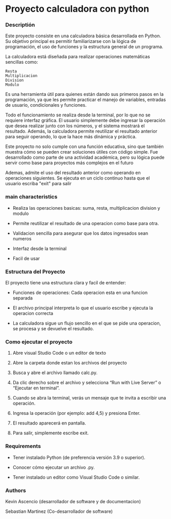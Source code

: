 # Proyecto calculadora con python 

### Descriptión 
Este proyecto consiste en una calculadora básica desarrollada en Python. Su objetivo principal es permitir  familiarizarse con la lógica de programación, el uso de funciones y la estructura general de un programa.

La calculadora está diseñada para realizar operaciones matemáticas sencillas como:

    Resta 
    Multiplicacion
    Division
    Modulo 

 Es una herramienta útil para quienes están dando sus primeros pasos en la programación, ya que les permite practicar el manejo de variables, entradas de usuario, condicionales y funciones.

Todo el funcionamiento se realiza desde la terminal, por lo que no se requiere interfaz gráfica. El usuario simplemente debe ingresar la operación que desea realizar junto con los números, y el sistema mostrará el resultado. Además, la calculadora permite reutilizar el resultado anterior para seguir operando, lo que la hace más dinámica y práctica.

Este proyecto no solo cumple con una función educativa, sino que también muestra cómo se pueden crear soluciones útiles con código simple. Fue desarrollado como parte de una actividad académica, pero su lógica puede servir como base para proyectos más complejos en el futuro

Ademas, admite el uso del resultado anterior como operando en operaciones siguientes.
Se ejecuta en un ciclo continuo hasta que el usuario escriba "exit" para salir


### main characteristics 

+ Realiza las operaciones basicas: suma, resta, multiplicacion division y modulo

+ Permite reutilizar el resultado de una operacion como base para otra.

+ Validacion sencilla para asegurar que los datos ingresados sean numeros 

+ Interfaz desde la terminal 

+ Facil de usar

### Estructura del Proyecto

El proyecto tiene una estructura clara y facil de entender:

+ Funciones de operaciones: Cada operacion esta en una funcion separada 

+ El archivo principal interpreta lo que el usuario escribe y ejecuta la operacion correcta

+ La calculadora sigue un flujo sencillo en el que se pide una operacion, se procesa y se devuelve el resultado.


### Como ejecutar el proyecto

1. Abre visual Studio Code o un editor de texto

2. Abre la carpeta donde estan los archivos del proyecto

3. Busca y abre el archivo llamado calc.py.


4. Da clic derecho sobre el archivo y selecciona “Run with Live Server” o “Ejecutar en terminal”.


5. Cuando se abra la terminal, verás un mensaje que te invita a escribir una operación.


6. Ingresa la operación (por ejemplo: add 4,5) y presiona Enter.


7. El resultado aparecerá en pantalla.


8. Para salir, simplemente escribe exit.


### Requirements

+ Tener instalado Python (de preferencia versión 3.9 o superior).

+ Conocer cómo ejecutar un archivo .py.

+ Tener instalado un editor como Visual Studio Code o similar.

### Authors

Kevin Ascencio (desarrollador de software y de documentacion)


Sebastian Martinez (Co-desarrollador de software)

